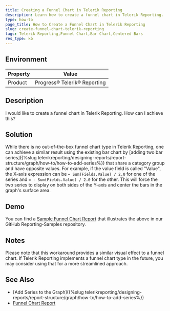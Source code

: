 ```yaml
---
title: Creating a Funnel Chart in Telerik Reporting
description: Learn how to create a funnel chart in Telerik Reporting.
type: how-to
page_title: How to Create a Funnel Chart in Telerik Reporting
slug: create-funnel-chart-telerik-reporting
tags: Telerik Reporting,Funnel Chart,Bar Chart,Centered Bars
res_type: kb
---
```


## Environment

| Property | Value |
| --- | --- |
| Product | Progress® Telerik® Reporting |

## Description

I would like to create a funnel chart in Telerik Reporting. How can I achieve this?

## Solution

While there is no out-of-the-box funnel chart type in Telerik Reporting, one can achieve a similar result using the existing bar chart by [adding two bar series]({%slug telerikreporting/designing-reports/report-structure/graph/how-to/how-to-add-series%}) that share a category group and have opposite values.
For example, if the value field is called "Value", the X-axis expression can be `= Sum(Fields.Value) / 2.0` for one of the series and `= - Sum(Fields.Value) / 2.0` for the other.
This will force the two series to display on both sides of the Y-axis and center the bars in the graph's surface area.

## Demo
You can find a [Sample Funnel Chart Report](https://github.com/telerik/reporting-samples/blob/master/Sample%20Reports/Funnel%20Chart.trdx) that illustrates the above in our GitHub Reporting-Samples repository.

## Notes

Please note that this workaround provides a similar visual effect to a funnel chart. If Telerik Reporting implements a funnel chart type in the future, you may consider using that for a more streamlined approach.

## See Also

* [Add Series to the Graph]({%slug telerikreporting/designing-reports/report-structure/graph/how-to/how-to-add-series%})
* [Funnel Chart Report](https://github.com/telerik/reporting-samples/blob/master/Sample%20Reports/Funnel%20Chart.trdx)
